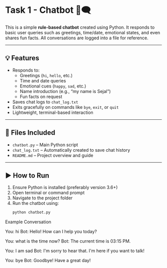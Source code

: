 # Task 1 - Chatbot 🤖🗨️

This is a simple **rule-based chatbot** created using Python. It responds to basic user queries such as greetings, time/date, emotional states, and even shares fun facts. All conversations are logged into a file for reference.

---

## 💡 Features

- Responds to:
  - Greetings (`hi`, `hello`, etc.)
  - Time and date queries
  - Emotional cues (`happy`, `sad`, etc.)
  - Name introduction (e.g., “my name is Sejal”)
  - Fun facts on request
- Saves chat logs to `chat_log.txt`
- Exits gracefully on commands like `bye`, `exit`, or `quit`
- Lightweight, terminal-based interaction

---

## 📁 Files Included

- `chatbot.py` – Main Python script
- `chat_log.txt` – Automatically created to save chat history
- `README.md` – Project overview and guide

---

## ▶️ How to Run

1. Ensure Python is installed (preferably version 3.6+)
2. Open terminal or command prompt
3. Navigate to the project folder
4. Run the chatbot using:
   ```bash
   python chatbot.py


Example Conversation

You: hi
Bot: Hello! How can I help you today?

You: what is the time now?
Bot: The current time is 03:15 PM.

You: I am sad
Bot: I'm sorry to hear that. I'm here if you want to talk!

You: bye
Bot: Goodbye! Have a great day!

